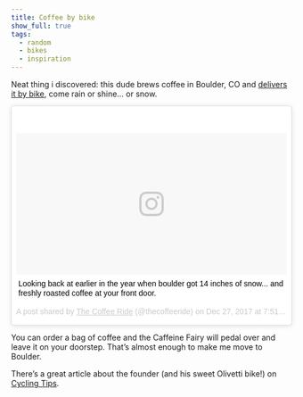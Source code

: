 ```yaml
---
title: Coffee by bike
show_full: true
tags:
  - random
  - bikes
  - inspiration
---
```


Neat thing i discovered: this dude brews coffee in Boulder, CO and [delivers it by bike](https://thecoffeeride.com), come rain or shine… or snow.

<blockquote class="instagram-media" data-instgrm-captioned data-instgrm-permalink="https://www.instagram.com/p/BdNhx7EFvt0/" data-instgrm-version="8" style=" background:#FFF; border:0; border-radius:3px; box-shadow:0 0 1px 0 rgba(0,0,0,0.5),0 1px 10px 0 rgba(0,0,0,0.15); margin: 1px; max-width:658px; padding:0; width:99.375%; width:-webkit-calc(100% - 2px); width:calc(100% - 2px);"><div style="padding:8px;"> <div style=" background:#F8F8F8; line-height:0; margin-top:40px; padding:26.15740740740741% 0; text-align:center; width:100%;"> <div style=" background:url(data:image/png;base64,iVBORw0KGgoAAAANSUhEUgAAACwAAAAsCAMAAAApWqozAAAABGdBTUEAALGPC/xhBQAAAAFzUkdCAK7OHOkAAAAMUExURczMzPf399fX1+bm5mzY9AMAAADiSURBVDjLvZXbEsMgCES5/P8/t9FuRVCRmU73JWlzosgSIIZURCjo/ad+EQJJB4Hv8BFt+IDpQoCx1wjOSBFhh2XssxEIYn3ulI/6MNReE07UIWJEv8UEOWDS88LY97kqyTliJKKtuYBbruAyVh5wOHiXmpi5we58Ek028czwyuQdLKPG1Bkb4NnM+VeAnfHqn1k4+GPT6uGQcvu2h2OVuIf/gWUFyy8OWEpdyZSa3aVCqpVoVvzZZ2VTnn2wU8qzVjDDetO90GSy9mVLqtgYSy231MxrY6I2gGqjrTY0L8fxCxfCBbhWrsYYAAAAAElFTkSuQmCC); display:block; height:44px; margin:0 auto -44px; position:relative; top:-22px; width:44px;"></div></div> <p style=" margin:8px 0 0 0; padding:0 4px;"> <a href="https://www.instagram.com/p/BdNhx7EFvt0/" style=" color:#000; font-family:Arial,sans-serif; font-size:14px; font-style:normal; font-weight:normal; line-height:17px; text-decoration:none; word-wrap:break-word;" target="blank">Looking back at earlier in the year when boulder got 14 inches of snow... and freshly roasted coffee at your front door.</a></p> <p style=" color:#c9c8cd; font-family:Arial,sans-serif; font-size:14px; line-height:17px; margin-bottom:0; margin-top:8px; overflow:hidden; padding:8px 0 7px; text-align:center; text-overflow:ellipsis; white-space:nowrap;">A post shared by <a href="https://www.instagram.com/thecoffeeride/" style=" color:#c9c8cd; font-family:Arial,sans-serif; font-size:14px; font-style:normal; font-weight:normal; line-height:17px;" target="blank"> The Coffee Ride</a> (@thecoffeeride) on <time style=" font-family:Arial,sans-serif; font-size:14px; line-height:17px;" datetime="2017-12-27T15:51:59+00:00">Dec 27, 2017 at 7:51am PST</time></p></div></blockquote> <script async defer src="//www.instagram.com/embed.js"></script>

You can order a bag of coffee and the Caffeine Fairy will pedal over and leave it on your doorstep. That’s almost enough to make me move to Boulder.

There’s a great article about the founder (and his sweet Olivetti bike!) on [Cycling Tips](https://cyclingtips.com/2018/05/bikes-of-the-bunch-olivetti-bicycles-more-cowbell/).